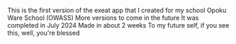 This is the first version of the exeat app that I created for my school Opoku Ware School (OWASS)
More versions to come in the future
It was completed in July 2024
Made in about 2 weeks
To my future self, if you see this, well, you're blessed
